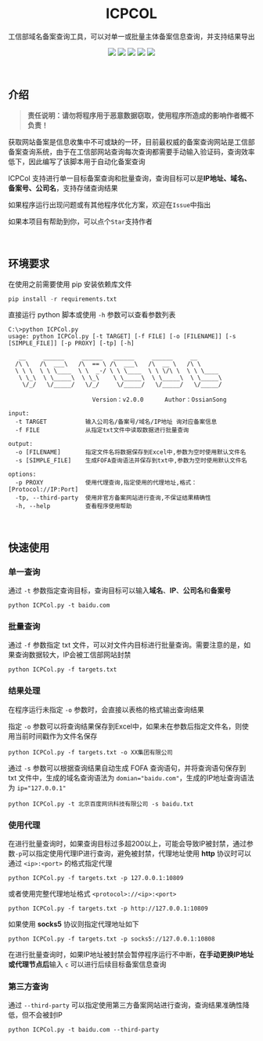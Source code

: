 <h1 align="center">ICPCOL</h1>
<p align="center">
    工信部域名备案查询工具，可以对单一或批量主体备案信息查询，并支持结果导出
</p>
<p align="center">
    <img src="https://badgen.net/badge/language/python"> 
    <img src="https://badgen.net/github/stars/OssianSong/ICPCol">
    <img src="https://badgen.net/github/forks/OssianSong/ICPCol">
	<img src="https://badgen.net/github/issues/OssianSong/ICPCol">
    <a href="https://angesec.com"><img src="https://img.shields.io/badge/blog-@%20%E6%9A%97%E6%A0%BC%E5%AE%89%E5%85%A8-blue.svg?style=social"></a>
</p>
<br>

## 介绍

> **责任说明：请勿将程序用于恶意数据窃取，使用程序所造成的影响作者概不负责！**

获取网站备案是信息收集中不可或缺的一环，目前最权威的备案查询网站是工信部备案查询系统，由于在工信部网站查询每次查询都需要手动输入验证码，查询效率低下，因此编写了该脚本用于自动化备案查询

ICPCol 支持进行单一目标备案查询和批量查询，查询目标可以是**IP地址、域名、备案号、公司名**，支持存储查询结果

如果程序运行出现问题或有其他程序优化方案，欢迎在`Issue`中指出

如果本项目有帮助到你，可以点个`Star`支持作者

<br>


## 环境要求

在使用之前需要使用 pip 安装依赖库文件

```python
pip install -r requirements.txt
```

直接运行 python 脚本或使用 `-h` 参数可以查看参数列表

```
C:\>python ICPCol.py
usage: python ICPCol.py [-t TARGET] [-f FILE] [-o [FILENAME]] [-s [SIMPLE_FILE]] [-p PROXY] [-tp] [-h]

   __     ______     ______   ______     ______     __
  /\ \   /\  ___\   /\  == \ /\  ___\   /\  __ \   /\ \
  \ \ \  \ \ \____  \ \  _-/ \ \ \____  \ \ \/\ \  \ \ \____
   \ \_\  \ \_____\  \ \_\    \ \_____\  \ \_____\  \ \_____\
    \/_/   \/_____/   \/_/     \/_____/   \/_____/   \/_____/

                        Version：v2.0.0      Author：OssianSong

input:
  -t TARGET           输入公司名/备案号/域名/IP地址 询对应备案信息
  -f FILE             从指定txt文件中读取数据进行批量查询

output:
  -o [FILENAME]       指定文件名将数据保存到Excel中,参数为空时使用默认文件名
  -s [SIMPLE_FILE]    生成FOFA查询语法并保存到txt中,参数为空时使用默认文件名

options:
  -p PROXY            使用代理查询,指定使用的代理地址,格式：[Protocol://IP:Port]
  -tp, --third-party  使用非官方备案网站进行查询,不保证结果精确性
  -h, --help          查看程序使用帮助
```

<br>

## 快速使用

### 单一查询

通过 `-t` 参数指定查询目标，查询目标可以输入**域名**、**IP**、**公司名**和**备案号**

```
python ICPCol.py -t baidu.com
```

### 批量查询

通过 `-f` 参数指定 txt 文件，可以对文件内目标进行批量查询。需要注意的是，如果查询数据较大，IP会被工信部网站封禁

```
python ICPCol.py -f targets.txt
```

### 结果处理

在程序运行未指定 `-o` 参数时，会直接以表格的格式输出查询结果

指定 `-o` 参数可以将查询结果保存到Excel中，如果未在参数后指定文件名，则使用当前时间戳作为文件名保存

```
python ICPCol.py -f targets.txt -o XX集团有限公司
```

通过 `-s` 参数可以根据查询结果自动生成 FOFA 查询语句，并将查询语句保存到 txt 文件中，生成的域名查询语法为 `domian="baidu.com"`，生成的IP地址查询语法为 `ip="127.0.0.1"`

```
python ICPCol.py -t 北京百度网讯科技有限公司 -s baidu.txt
```

### 使用代理

在进行批量查询时，如果查询目标过多超200以上，可能会导致IP被封禁，通过参数`-p`可以指定使用代理IP进行查询，避免被封禁，代理地址使用 **http** 协议时可以通过 `<ip>:<port>` 的格式指定代理

```
python ICPCol.py -f targets.txt -p 127.0.0.1:10809
```

或者使用完整代理地址格式 `<protocol>://<ip>:<port>`

```
python ICPCol.py -f targets.txt -p http://127.0.0.1:10809
```

如果使用 **socks5** 协议则指定代理地址如下

```
python ICPCol.py -f targets.txt -p socks5://127.0.0.1:10808
```

在进行批量查询时，如果IP地址被封禁会暂停程序运行不中断，**在手动更换IP地址或代理节点后**输入 `c` 可以进行后续目标备案信息查询

### 第三方查询

通过 `--third-party` 可以指定使用第三方备案网站进行查询，查询结果准确性降低，但不会被封IP

```
python ICPCol.py -t baidu.com --third-party
```
